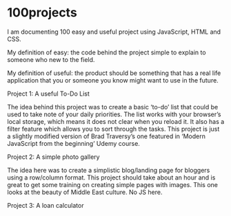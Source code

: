 # 100projects

I am documenting 100 easy and useful project using JavaScript, HTML and CSS.

My definition of easy: the code behind the project simple to explain to someone who new to the field.

My definition of useful: the product should be something that has a real life application that you or someone you know might want to use in the future.

Project 1: A useful To-Do List

The idea behind this project was to create a basic ‘to-do’ list that could be used to take note of your daily priorities. The list works with your browser’s local storage, which means it does not clear when you reload it. It also has a filter feature which allows you to sort through the tasks. This project is just a slightly modified version of Brad Traversy’s one featured in ‘Modern JavaScript from the beginning’ Udemy course.

Project 2: A simple photo gallery

The idea here was to create a simplistic blog/landing page for bloggers using a row/column format. This project should take about an hour and is great to get some training on creating simple pages with images. This one looks at the beauty of Middle East culture. No JS here.

Project 3: A loan calculator

